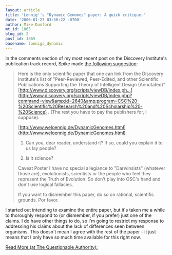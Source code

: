 ```yaml
---
layout: article
title: 'Lonnig''s "Dynamic Genomes" paper: A quick critique.'
date: '2006-01-27 03:50:22 -0700'
author: Mike Dunford
mt_id: 1865
blog_id: 2
post_id: 1865
basename: lonnigs_dynamic
---
```

In the comments section of my most recent post on the Discovery Institute's publication track record, Spike made [the following suggestion](http://www.pandasthumb.org/archives/2006/01/how_can_you_tel.html#comment-75940):

> Here is the only scientific paper that one can link from the Discovery Institute's list of "Peer-Reviewed, Peer-Edited, and other Scientific Publications Supporting the Theory of Intelligent Design (Annotated)" [http://www.discovery.org/scripts/viewDB/index.ph...](http://www.discovery.org/scripts/viewDB/index.php?command=view&amp;id=2640&amp;program=CSC%20-%20Scientific%20Research%20and%20Scholarship%20-%20Science) . (The rest you have to pay the publishers for, I suppose):
> 
> [http://www.weloennig.de/DynamicGenomes.html](http://www.weloennig.de/DynamicGenomes.html)
> 
> 1. Can you, dear reader, understand it?
> If so, could you explain it to us lay people?
> 
> 2. Is it science?
> 
> Caveat Poster I have no special allegiance to "Darwinsists" (whatever those are), evolutionists, scientists or the people who feel they represent the Truth of Evolution. So don't play into OSC's hand and don't use logical fallacies.
> 
> If you want to dismember this paper, do so on rational, scientific grounds. Por favor.

I started out intending to examine the entire paper, but it's taken me a while to thoroughly respond to (or dismember, if you prefer) just one of the claims. I do have other things to do, so I'm going to restrict my response to addressing his claims about the lack of differences seen between organisms. This doesn't mean I agree with the rest of the paper - it just means that I only have so much time available for this right now. 

[Read More (at The Questionable Authority):](http://thequestionableauthority.blogspot.com/2006/01/lonnigs-dynamic-genomes-paper-quick.html)
